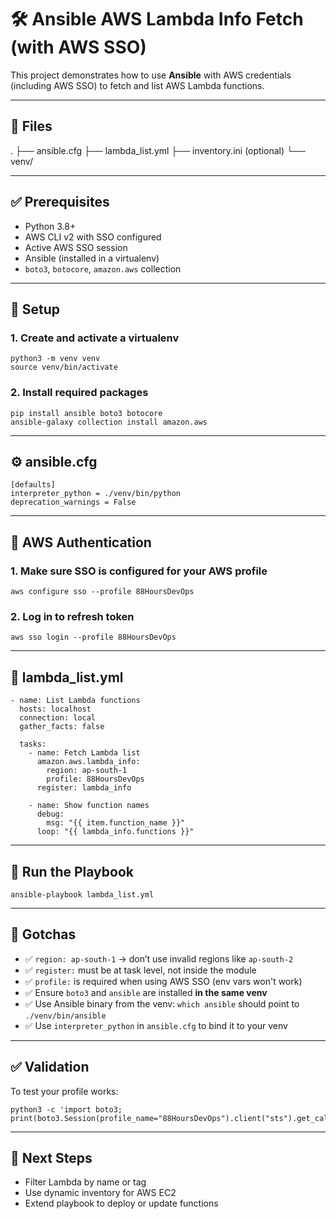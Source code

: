# 🛠️ Ansible AWS Lambda Info Fetch (with AWS SSO)

This project demonstrates how to use **Ansible** with AWS credentials (including AWS SSO) to fetch and list AWS Lambda functions.

---

## 📁 Files

.
├── ansible.cfg
├── lambda_list.yml
├── inventory.ini (optional)
└── venv/

---

## ✅ Prerequisites

- Python 3.8+
- AWS CLI v2 with SSO configured
- Active AWS SSO session
- Ansible (installed in a virtualenv)
- `boto3`, `botocore`, `amazon.aws` collection

---

## 🧱 Setup

### 1. Create and activate a virtualenv

    python3 -m venv venv
    source venv/bin/activate

### 2. Install required packages

    pip install ansible boto3 botocore
    ansible-galaxy collection install amazon.aws

---

## ⚙️ ansible.cfg

    [defaults]
    interpreter_python = ./venv/bin/python
    deprecation_warnings = False

---

## 🔐 AWS Authentication

### 1. Make sure SSO is configured for your AWS profile

    aws configure sso --profile 88HoursDevOps

### 2. Log in to refresh token

    aws sso login --profile 88HoursDevOps

---

## 📜 lambda_list.yml

    - name: List Lambda functions
      hosts: localhost
      connection: local
      gather_facts: false

      tasks:
        - name: Fetch Lambda list
          amazon.aws.lambda_info:
            region: ap-south-1
            profile: 88HoursDevOps
          register: lambda_info

        - name: Show function names
          debug:
            msg: "{{ item.function_name }}"
          loop: "{{ lambda_info.functions }}"

---

## 🚀 Run the Playbook

    ansible-playbook lambda_list.yml

---

## 🧠 Gotchas

- ✅ `region: ap-south-1` → don’t use invalid regions like `ap-south-2`
- ✅ `register:` must be at task level, not inside the module
- ✅ `profile:` is required when using AWS SSO (env vars won't work)
- ✅ Ensure `boto3` and `ansible` are installed **in the same venv**
- ✅ Use Ansible binary from the venv: `which ansible` should point to `./venv/bin/ansible`
- ✅ Use `interpreter_python` in `ansible.cfg` to bind it to your venv

---

## ✅ Validation

To test your profile works:

    python3 -c 'import boto3; print(boto3.Session(profile_name="88HoursDevOps").client("sts").get_caller_identity())'

---

## 🧪 Next Steps

- Filter Lambda by name or tag
- Use dynamic inventory for AWS EC2
- Extend playbook to deploy or update functions
